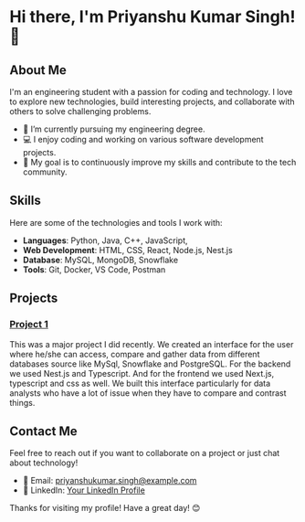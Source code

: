 # Hi there, I'm Priyanshu Kumar Singh! 👋


## About Me

I'm an engineering student with a passion for coding and technology. I love to explore new technologies, build interesting projects, and collaborate with others to solve challenging problems.

- 🌱 I’m currently pursuing my engineering degree.
- 💻 I enjoy coding and working on various software development projects.
- 🎯 My goal is to continuously improve my skills and contribute to the tech community.

## Skills

Here are some of the technologies and tools I work with:

- **Languages**: Python, Java, C++, JavaScript, 
- **Web Development**: HTML, CSS, React, Node.js, Nest.js
- **Database**: MySQL, MongoDB, Snowflake 
- **Tools**: Git, Docker, VS Code, Postman

## Projects

### [Project 1](https://github.com/Akanksha-neural-networks/Data_Validation_API.git)
This was a major project I did recently. We created an interface for the user where he/she can access, compare and
gather data from different databases source like MySql, Snowflake and PostgreSQL. For the backend we used Nest.js and 
Typescript. 
And for the frontend we used Next.js, typescript and css as well. We built this interface particularly for data analysts
who have a lot of issue when they have to compare and contrast things.

## Contact Me

Feel free to reach out if you want to collaborate on a project or just chat about technology!

- 📧 Email: priyanshukumar.singh@example.com
- 💼 LinkedIn: [Your LinkedIn Profile](https://www.linkedin.com/in/priyanshu-singh-8127a7211?utm_source=share&utm_campaign=share_via&utm_content=profile&utm_medium=android_app)


Thanks for visiting my profile! Have a great day! 😊


<!---
priyanshxu/priyanshxu is a ✨ special ✨ repository because its `README.md` (this file) appears on your GitHub profile.
You can click the Preview link to take a look at your changes.
--->
